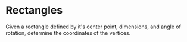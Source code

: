 # Rectangles

Given a rectangle defined by it's center point, dimensions, and angle of rotation,
determine the coordinates of the vertices.
